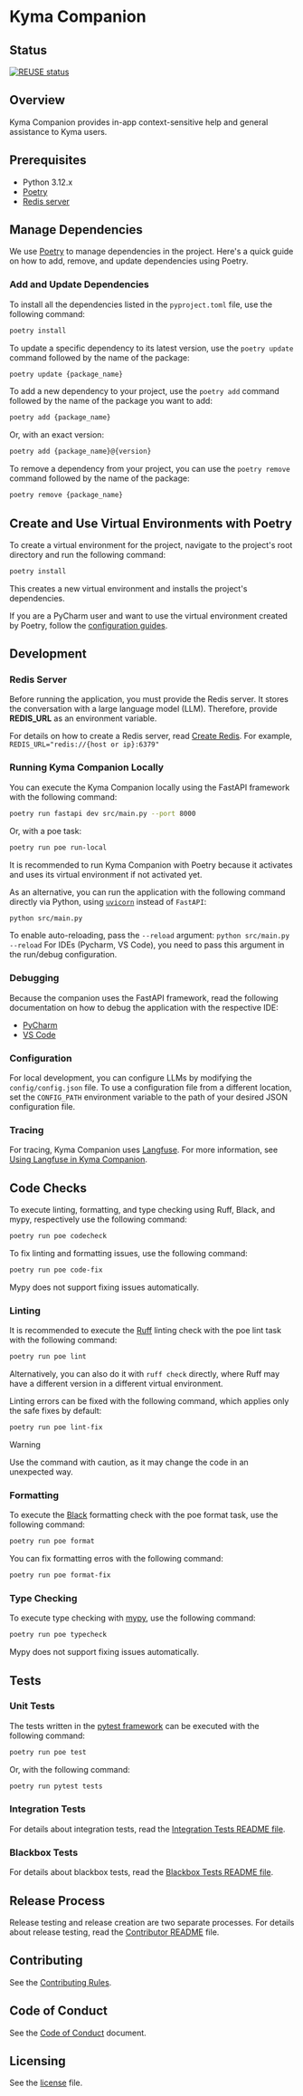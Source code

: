 # Kyma Companion

## Status

[![REUSE status](https://api.reuse.software/badge/github.com/kyma-project/kyma-companion)](https://api.reuse.software/info/github.com/kyma-project/kyma-companion)

## Overview

Kyma Companion provides in-app context-sensitive help and general assistance to Kyma users.

## Prerequisites

- Python 3.12.x
- [Poetry](https://python-poetry.org/)
- [Redis server](https://github.tools.sap/kyma/ai-force/blob/main/docs/infrastructure/setup.md#15-redis) <!--the link must be replaced when the OS documentation is available -->

## Manage Dependencies

We use [Poetry](https://python-poetry.org/) to manage dependencies in the project.
Here's a quick guide on how to add, remove, and update dependencies using Poetry.

### Add and Update Dependencies

To install all the dependencies listed in the `pyproject.toml` file, use the following command:

   ```bash
   poetry install
   ```

To update a specific dependency to its latest version, use the `poetry update` command followed by the name of the package:

   ```bash
   poetry update {package_name}
   ```

To add a new dependency to your project, use the `poetry add` command followed by the name of the package you want to add:

   ```bash
   poetry add {package_name}
   ```

Or, with an exact version:

   ```bash
   poetry add {package_name}@{version}
   ```

To remove a dependency from your project, you can use the `poetry remove` command followed by the name of the package:

   ```bash
   poetry remove {package_name}
   ```

## Create and Use Virtual Environments with Poetry

To create a virtual environment for the project, navigate to the project's root directory and run the following command:

   ```bash
   poetry install
   ```

This creates a new virtual environment and installs the project's dependencies.

If you are a PyCharm user and want to use the virtual environment created by Poetry, follow the [configuration guides](https://www.jetbrains.com/help/pycharm/poetry.html).

## Development

### Redis Server

Before running the application, you must provide the Redis server. It stores the conversation with a large language model (LLM).
Therefore, provide **REDIS_URL** as an environment variable.

For details on how to create a Redis server, read [Create Redis](https://github.tools.sap/kyma/ai-force/blob/main/docs/infrastructure/setup.md#15-redis). <!--the link must be replaced when the OS documentation is available -->
For example, `REDIS_URL="redis://{host or ip}:6379"`

### Running Kyma Companion Locally

You can execute the Kyma Companion locally using the FastAPI framework with the following command:

   ```bash
   poetry run fastapi dev src/main.py --port 8000
   ```

Or, with a poe task:

   ```bash
   poetry run poe run-local
   ```

It is recommended to run Kyma Companion with Poetry because it activates and uses its virtual environment if not activated yet.

As an alternative, you can run the application with the following command directly via Python, using [`uvicorn`](https://www.uvicorn.org/) instead of `FastAPI`:

   ```bash
   python src/main.py
   ```

To enable auto-reloading, pass the `--reload` argument:
`python src/main.py --reload`
For IDEs (Pycharm, VS Code), you need to pass this argument in the run/debug configuration.

### Debugging

Because the companion uses the FastAPI framework, read the following documentation on how to debug the application with the respective IDE:

- [PyCharm](https://www.jetbrains.com/help/pycharm/fastapi-project.html#create-project)
- [VS Code](https://code.visualstudio.com/docs/python/tutorial-fastapi)

### Configuration

For local development, you can configure LLMs by modifying the `config/config.json` file.
To use a configuration file from a different location, set the `CONFIG_PATH` environment variable to the path of your desired JSON configuration file.

### Tracing

For tracing, Kyma Companion uses [Langfuse](https://langfuse.com/). For more information, see [Using Langfuse in Kyma Companion](/docs/langfuse.md).

## Code Checks

To execute linting, formatting, and type checking using Ruff, Black, and mypy, respectively use the following command:

   ```bash
   poetry run poe codecheck
   ```

To fix linting and formatting issues, use the following command:

   ```bash
   poetry run poe code-fix
   ```

Mypy does not support fixing issues automatically.

### Linting

It is recommended to execute the [Ruff](https://docs.astral.sh/ruff/) linting check with the poe lint task with the following command:

   ```bash
   poetry run poe lint
   ```

Alternatively, you can also do it with `ruff check` directly, where Ruff may have a different version in a different virtual environment.

Linting errors can be fixed with the following command, which applies only the safe fixes by default:

   ```bash
   poetry run poe lint-fix
   ```

> [!WARNING]
Use the command with caution, as it may change the code in an unexpected way.

### Formatting

To execute the [Black](https://black.readthedocs.io/en/stable/) formatting check with the poe format task, use the following command:

   ```bash
   poetry run poe format
   ```

You can fix formatting erros with the following command:

   ```bash
   poetry run poe format-fix
   ```

### Type Checking

To execute type checking with [mypy](https://mypy-lang.org/), use the following command:

   ```bash
   poetry run poe typecheck
   ```

Mypy does not support fixing issues automatically.

## Tests

### Unit Tests

The tests written in the [pytest framework](https://docs.pytest.org/en/stable/) can be executed with the following command:

   ```bash
   poetry run poe test
   ```

Or, with the following command:

   ```bash
   poetry run pytest tests
   ```

### Integration Tests

For details about integration tests, read the [Integration Tests README file](./tests/integration/README.md).

### Blackbox Tests

For details about blackbox tests, read the [Blackbox Tests README file](./tests/blackbox/README.md).

## Release Process

Release testing and release creation are two separate processes.
For details about release testing, read the [Contributor README](./docs/contributor/README.md) file.

## Contributing

<!--- mandatory section - do not change this! --->

See the [Contributing Rules](CONTRIBUTING.md).

## Code of Conduct

<!--- mandatory section - do not change this! --->

See the [Code of Conduct](CODE_OF_CONDUCT.md) document.

## Licensing

<!--- mandatory section - do not change this! --->

See the [license](./LICENSE) file.
